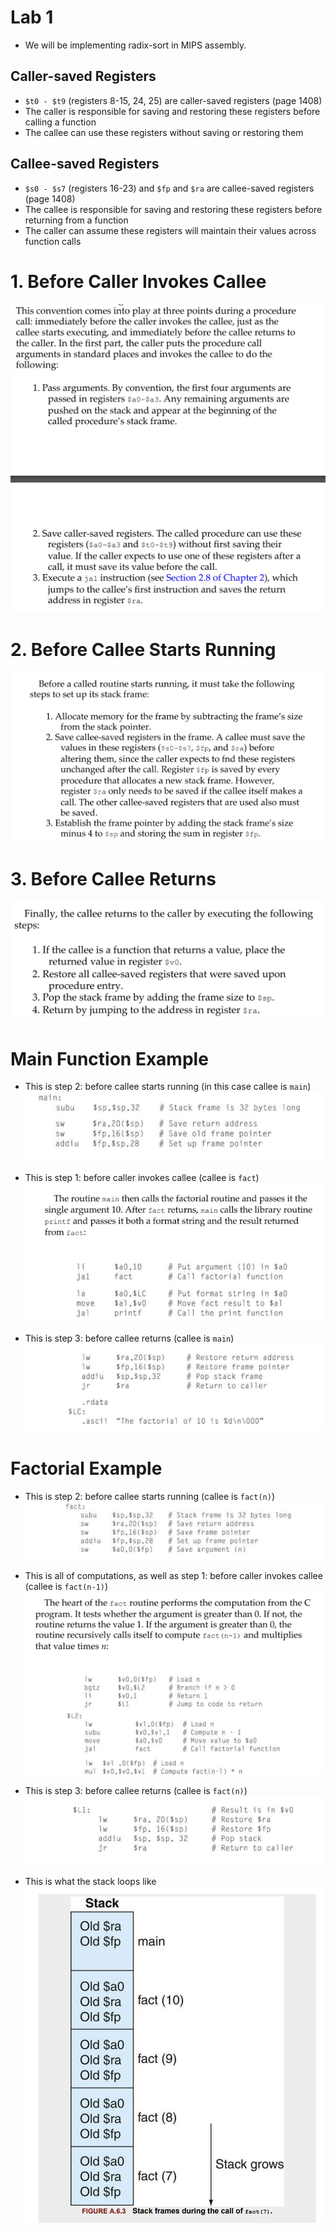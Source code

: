# Lab 1
* We will be implementing radix-sort in MIPS assembly.

## Caller-saved Registers
* `$t0 - $t9` (registers 8-15, 24, 25) are caller-saved registers (page 1408)
* The caller is responsible for saving and restoring these registers before calling a function
* The callee can use these registers without saving or restoring them

## Callee-saved Registers
* `$s0 - $s7` (registers 16-23) and `$fp` and `$ra` are callee-saved registers (page 1408)
* The callee is responsible for saving and restoring these registers before returning from a function
* The caller can assume these registers will maintain their values across function calls


# 1. Before Caller Invokes Callee
![Pasted image 20250113223947](../../attachments/Pasted%20image%2020250113223947.png)

# 2. Before Callee Starts Running
![Pasted image 20250113223928](../../attachments/Pasted%20image%2020250113223928.png)
# 3. Before Callee Returns
![Pasted image 20250113224023](../../attachments/Pasted%20image%2020250113224023.png)


# Main Function Example
* This is step 2: before callee starts running (in this case callee is `main`)
![Pasted image 20250113224110](../../attachments/Pasted%20image%2020250113224110.png)

* This is step 1: before caller invokes callee (callee is `fact`)
![Pasted image 20250113224207](../../attachments/Pasted%20image%2020250113224207.png)

* This is step 3: before callee returns (callee is `main`)
![Pasted image 20250113224238](../../attachments/Pasted%20image%2020250113224238.png)

# Factorial Example
* This is step 2: before callee starts running (callee is `fact(n)`)
![Pasted image 20250113224308](../../attachments/Pasted%20image%2020250113224308.png)

* This is all of computations, as well as step 1: before caller invokes callee (callee is `fact(n-1)`)
![Pasted image 20250113224347](../../attachments/Pasted%20image%2020250113224347.png)

* This is step 3: before callee returns (callee is `fact(n)`)
![Pasted image 20250113224409](../../attachments/Pasted%20image%2020250113224409.png)

* This is what the stack loops like
![400](../../attachments/Pasted%20image%2020250113224428.png)
